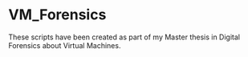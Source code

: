 # VM_Forensics

These scripts have been created as part of my Master thesis in Digital Forensics about Virtual Machines.
